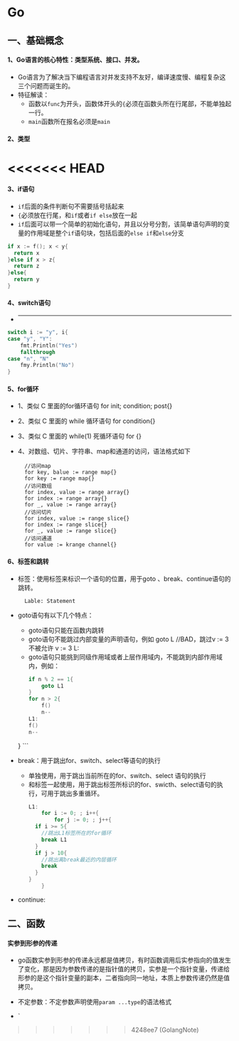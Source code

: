 # Go

## 一、基础概念
#### 1、Go语言的核心特性：类型系统、接口、并发。
- Go语言为了解决当下编程语言对并发支持不友好，编译速度慢、编程复杂这三个问题而诞生的。
- 特征解读：
	- 函数以`func`为开头，函数体开头的`{`必须在函数头所在行尾部，不能单独起一行。
	- `main`函数所在报名必须是`main`

#### 2、类型

<<<<<<< HEAD
=======


#### 3、if语句
- `if`后面的条件判断句不需要括号括起来
- `{`必须放在行尾，和`if`或者`if else`放在一起
- `if`后面可以带一个简单的初始化语句，并且以分号分割，该简单语句声明的变量的作用域是整个`if`语句块，包括后面的`else if`和`else`分支
```Go
if x := f(); x < y{
  return x
}else if x > z{
  return z
}else{
  return y
}
```
#### 4、switch语句

- ***

```Go
switch i := "y", i{
case "y", "Y":
	fmt.Println("Yes")
	fallthrough
case "n", "N"
	fmy.Println("No")
}
```

#### 5、for循环

- 1、类似 C 里面的for循环语句
		for init; condition; post{}
- 2、类似 C 里面的 while 循环语句
		for condition{}
- 3、类似 C 里面的 while(1) 死循环语句
		for {}
- 4、对数组、切片、字符串、map和通道的访问，语法格式如下
		
		//访问map
		for key, balue := range map{}
		for key := range map{}
		//访问数组
		for index, value := range array{}
		for index := range array{}
		for _, value := range array{}
		//访问切片
		for index, value := range slice{}
		for index := range slice{}
		for _, value := range slice{}
		//访问通道
		for value := krange channel{}

#### 6、标签和跳转
- 标签：使用标签来标识一个语句的位置，用于goto 、break、continue语句的跳转。
	
		Lable: Statement
	
- goto语句有以下几个特点：
	- goto语句只能在函数内跳转
	- goto语句不能跳过内部变量的声明语句，例如
			goto L //BAD，跳过v := 3 不被允许
			v := 3
			L:
	- goto语句只能挑到同级作用域或者上层作用域内，不能跳到内部作用域内，例如：
		```go
		if n % 2 == 1{
			goto L1
		}
		for n > 2{
			f()
			n--
	  L1:
      f()
      n--
  	}
		```
	
- break：用于跳出for、switch、select等语句的执行
	- 单独使用，用于跳出当前所在的for、switch、select 语句的执行
	- 和标签一起使用，用于跳出标签所标识的for、swicth、select语句的执行，可用于跳出多重循环。
		```go
		L1:
			for i := 0; ; i++{
				for j := 0; ; j++{
          if i >= 5{
            //跳出L1标签所在的for循环
            break L1
          }
          if j > 10{
          	//跳出离break最近的内层循环
            break
          }
        }
			}
		```

- continue:

## 二、函数
#### 实参到形参的传递
- go函数实参到形参的传递永远都是值拷贝，有时函数调用后实参指向的值发生了变化，那是因为参数传递的是指针值的拷贝，实参是一个指针变量，传递给形参的是这个指针变量的副本，二者指向同一地址，本质上参数传递仍然是值拷贝。

- 不定参数：不定参数声明使用`param ...type`的语法格式
- `
>>>>>>> 4248ee7 (GolangNote)
